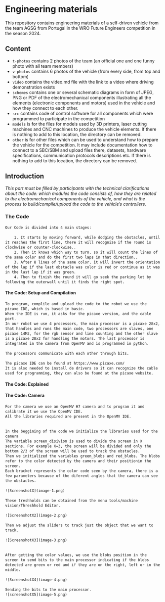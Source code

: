 Engineering materials
====

This repository contains engineering materials of a self-driven vehicle from the team AGSG from Portugal in the WRO Future Engineers competition in the season 2024.

## Content

* `t-photos` contains 2 photos of the team (an official one and one funny photo with all team members)
* `v-photos` contains 6 photos of the vehicle (from every side, from top and bottom)
* `video` contains the video.md file with the link to a video where driving demonstration exists
* `schemes` contains one or several schematic diagrams in form of JPEG, PNG or PDF of the electromechanical components illustrating all the elements (electronic components and motors) used in the vehicle and how they connect to each other.
* `src` contains code of control software for all components which were programmed to participate in the competition
* `models` is for the files for models used by 3D printers, laser cutting machines and CNC machines to produce the vehicle elements. If there is nothing to add to this location, the directory can be removed.
* `other` is for other files which can be used to understand how to prepare the vehicle for the competition. It may include documentation how to connect to a SBC/SBM and upload files there, datasets, hardware specifications, communication protocols descriptions etc. If there is nothing to add to this location, the directory can be removed.

## Introduction

_This part must be filled by participants with the technical clarifications about the code: which modules the code consists of, how they are related to the electromechanical components of the vehicle, and what is the process to build/compile/upload the code to the vehicle’s controllers._


### The Code

    Our Code is divided into 4 main stages:

        1. It starts by moving forward, while dodging the obstacles, until it reaches the first line, there it will recognize if the round is clockwise or counter-clockwise..
        2. Then it knows which way to turn, so it will count the lines of the same color and do the first two laps in that direction..
        3. After 8 lines of the same color, it will invert the orientation of the lap if the last obstacle was color is red or continue as it was in the last lap if it was green.
        4. Then to finish the round it will go seek the parking lot by following the outerwall until it finds the right spot.
    



#### The Code: Setup and Compilation

    To program, complile and upload the code to the robot we use the picaxe IDE, which is based in basic.
    When the IDE is run, it asks for the picaxe version, and the cable port.
    In our robot we use 4 processors, the main processor is a picaxe 28x2, that handles and runs the main code, two processors are slaves, one picaxe 14M2, for the rgb sensor and line counting and the other slave is a picaxe 28x2 for handling the motors. The last processor is integrated in the camera from OpenMV and is programmed in python.

    The processors communicate with each other through bits.

    The picaxe IDE can be found at https://www.picaxe.com/ 
    It is also needed to install de drivers so it can recognize the cable used for programming, they can also be found at the picaxe website.


#### The Code: Explained 






#### The Code: Camera

    For the camera we use an OpenMV H7 camera and to program it and calibrate it we use the OpenMV IDE.
    All the libraries required are present in the OpenMV IDE.


    In the beggining of the code we initialize the libraries used for the camera
    The variable screen_disivion is used to divide the screen in X sections, For example X=3, the screen will be divided and only the bottom 2/3 of the screen will be used to track the obstacles.
    Then we initialized the variables green_blobs and red_blobs. The blobs refer to the color detected by the camera and their positionin the screen.
    Each bracket represents the color code seen by the camera, there is a few parameters because of the diferent angles that the camera can see the obstacles.

    ![ScreenshotX](image-1.png)

    These treshholds can be obtained from the menu tools/machine vision/Threshhold Editor.

    ![ScreenshotX2](image-2.png)

    Then we adjust the sliders to track just the object that we want to track.

    ![ScreenshotX3](image-3.png)


    After getting the color values, we use the blobs position in the screen to send bits to the main processor indicating if the blobs detected are green or red and if they are on the right, left or in the middle.

    ![ScreenshotX4](image-4.png)

    Sending the bits to the main processor.
    ![screenshotX5](image-5.png)



   
